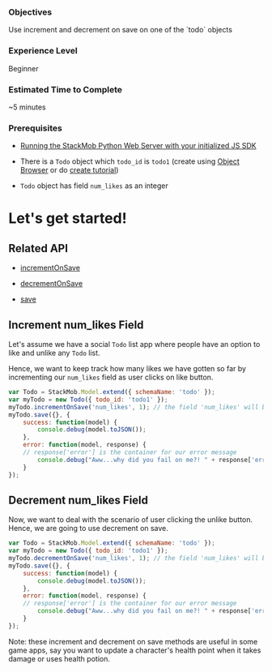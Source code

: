 <h3>Objectives</h3>
Use increment and decrement on save on one of the `todo` objects

<h3>Experience Level</h3>
Beginner

<h3>Estimated Time to Complete</h3>
~5 minutes

<h3>Prerequisites</h3>

* <a href="https://developer.stackmob.com/stackmob-js-sdk/configure" target="_blank">Running the StackMob Python Web Server with your initialized JS SDK</a>

* There is a `Todo` object which `todo_id` is `todo1` (create using <a href="https://dashboard.stackmob.com/data/browser" target="_blank">Object Browser</a> or do <a href="https://developer.stackmob.com/tutorials/js/Create-an-Object" target="_blank">create tutorial</a>)

* `Todo` object has field `num_likes` as an integer

<h1>Let's get started!</h1>

<h2>Related API</h2>

* <a href="https://developer.stackmob.com/stackmob-js-sdk/api-docs#a-incrementonsave" target="_blank">incrementOnSave</a>

* <a href="https://developer.stackmob.com/stackmob-js-sdk/api-docs#a-decrementonsave" target="_blank">decrementOnSave</a>

* <a href="https://developer.stackmob.com/stackmob-js-sdk/api-docs#a-save" target="_blank">save</a>

<h2>Increment num_likes Field</h2>

Let's assume we have a social `Todo` list app where people have an option to like and unlike any `Todo` list.

Hence, we want to keep track how many likes we have gotten so far by incrementing our `num_likes` field as user clicks on like button.

```js
var Todo = StackMob.Model.extend({ schemaName: 'todo' });
var myTodo = new Todo({ todo_id: 'todo1' });
myTodo.incrementOnSave('num_likes', 1); // the field 'num_likes' will be incremented by 1
myTodo.save({}, {
	success: function(model) {
		console.debug(model.toJSON());
	},
	error: function(model, response) {
	// response['error'] is the container for our error message
		console.debug("Aww...why did you fail on me?! " + response['error']);
	}
});
```

<h2>Decrement num_likes Field</h2>

Now, we want to deal with the scenario of user clicking the unlike button. Hence, we are going to use decrement on save.

```js
var Todo = StackMob.Model.extend({ schemaName: 'todo' });
var myTodo = new Todo({ todo_id: 'todo1' });
myTodo.decrementOnSave('num_likes', 1); // the field 'num_likes' will be decremented by 1
myTodo.save({}, {
	success: function(model) {
		console.debug(model.toJSON());
	},
	error: function(model, response) {
	// response['error'] is the container for our error message
		console.debug("Aww...why did you fail on me?! " + response['error']);
	}
});
```

Note: these increment and decrement on save methods are useful in some game apps, say you want to update a character's health point when it takes damage or uses health potion.